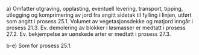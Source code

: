 a) Omfatter utgraving, opplasting, eventuell levering, transport, tipping, utlegging og komprimering av jord fra angitt sidetak til fylling i linjen, utført som angitt i prosess 25.1. Volumet av vegetasjonsdekke og matjord inngår i prosess 21.3. Ev. demolering av blokker i løsmasser er medtatt i prosess 27.2. Ev. bekjempelse av uønskede arter er medtatt i prosess 27.3.

b-e) Som for prosess 25.1.

